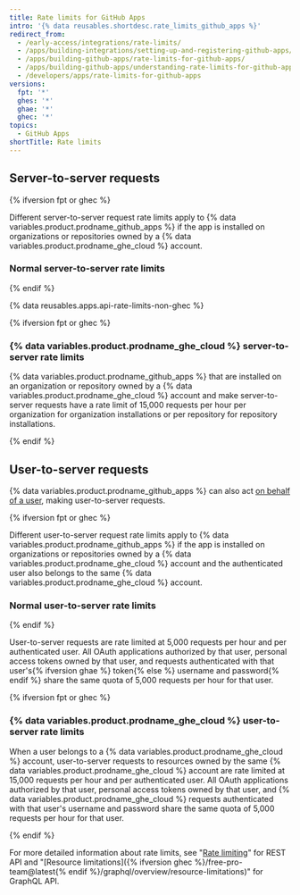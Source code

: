 ```yaml
---
title: Rate limits for GitHub Apps
intro: '{% data reusables.shortdesc.rate_limits_github_apps %}'
redirect_from:
  - /early-access/integrations/rate-limits/
  - /apps/building-integrations/setting-up-and-registering-github-apps/about-rate-limits-for-github-apps/
  - /apps/building-github-apps/rate-limits-for-github-apps/
  - /apps/building-github-apps/understanding-rate-limits-for-github-apps
  - /developers/apps/rate-limits-for-github-apps
versions:
  fpt: '*'
  ghes: '*'
  ghae: '*'
  ghec: '*'
topics:
  - GitHub Apps
shortTitle: Rate limits
---
```

## Server-to-server requests

{% ifversion fpt or ghec %}

Different server-to-server request rate limits apply to {% data variables.product.prodname_github_apps %} if the app is installed on organizations or repositories owned by a {% data variables.product.prodname_ghe_cloud %} account.

### Normal server-to-server rate limits

{% endif %}

{% data reusables.apps.api-rate-limits-non-ghec %}

{% ifversion fpt or ghec %}

### {% data variables.product.prodname_ghe_cloud %} server-to-server rate limits

{% data variables.product.prodname_github_apps %} that are installed on an organization or repository owned by a {% data variables.product.prodname_ghe_cloud %} account and make server-to-server requests have a rate limit of 15,000 requests per hour per organization for organization installations or per repository for repository installations.

{% endif %}

## User-to-server requests

{% data variables.product.prodname_github_apps %} can also act [on behalf of a user](/apps/building-github-apps/identifying-and-authorizing-users-for-github-apps/#identifying-and-authorizing-users-for-github-apps), making user-to-server requests.

{% ifversion fpt or ghec %}

Different user-to-server request rate limits apply to {% data variables.product.prodname_github_apps %} if the app is installed on organizations or repositories owned by a {% data variables.product.prodname_ghe_cloud %} account and the authenticated user also belongs to the same {% data variables.product.prodname_ghe_cloud %} account.

### Normal user-to-server rate limits

{% endif %}

User-to-server requests are rate limited at 5,000 requests per hour and per authenticated user. All OAuth applications authorized by that user, personal access tokens owned by that user, and requests authenticated with that user's{% ifversion ghae %} token{% else %} username and password{% endif %} share the same quota of 5,000 requests per hour for that user.

{% ifversion fpt or ghec %}

### {% data variables.product.prodname_ghe_cloud %} user-to-server rate limits

When a user belongs to a {% data variables.product.prodname_ghe_cloud %} account, user-to-server requests to resources owned by the same {% data variables.product.prodname_ghe_cloud %} account are rate limited at 15,000 requests per hour and per authenticated user. All OAuth applications authorized by that user, personal access tokens owned by that user, and {% data variables.product.prodname_ghe_cloud %} requests authenticated with that user's username and password share the same quota of 5,000 requests per hour for that user.

{% endif %}

For more detailed information about rate limits, see "[Rate limiting](/rest/overview/resources-in-the-rest-api#rate-limiting)" for REST API and "[Resource limitations]({% ifversion ghec %}/free-pro-team@latest{% endif %}/graphql/overview/resource-limitations)" for GraphQL API.
